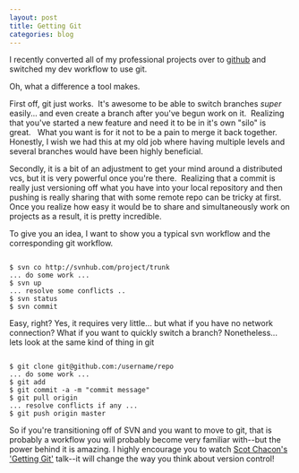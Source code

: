 ```yaml
---
layout: post
title: Getting Git
categories: blog
---
```

I recently converted all of my professional projects over to <a href="http://github.com">github</a> and switched my dev workflow to use git.

Oh, what a difference a tool makes.

First off, git just works.  It's awesome to be able to switch branches *super* easily... and even create a branch after you've begun work on it.  Realizing that you've started a new feature and need it to be in it's own "silo" is great.   What you want is for it not to be a pain to merge it back together.   Honestly, I wish we had this at my old job where having multiple levels and several branches would have been highly beneficial.

Secondly, it is a bit of an adjustment to get your mind around a distributed vcs, but it is very powerful once you're there.  Realizing that a commit is really just versioning off what you have into your local repository and then pushing is really sharing that with some remote repo can be tricky at first.   Once you realize how easy it would be to share and simultaneously work on projects as a result, it is pretty incredible.

To give you an idea, I want to show you a typical svn workflow and the corresponding git workflow.

<code lang="bash">
$ svn co http://svnhub.com/project/trunk
... do some work ...
$ svn up
... resolve some conflicts ..
$ svn status
$ svn commit
</code>

Easy, right?   Yes, it requires very little... but what if you have no network connection?   What if you want to quickly switch a branch?   Nonetheless... lets look at the same kind of thing in git

<code lang="bash">
$ git clone git@github.com:/username/repo
... do some work ...
$ git add <changed files>
$ git commit -a -m "commit message"
$ git pull origin
... resolve conflicts if any ...
$ git push origin master
</code>

So if you're transitioning off of SVN and you want to move to git, that is probably a workflow you will probably become very familiar with--but the power behind it is amazing.  I highly encourage you to watch <a href="http://www.gitcasts.com/posts/railsconf-git-talk">Scot Chacon's 'Getting Git'</a> talk--it will change the way you think about version control!
